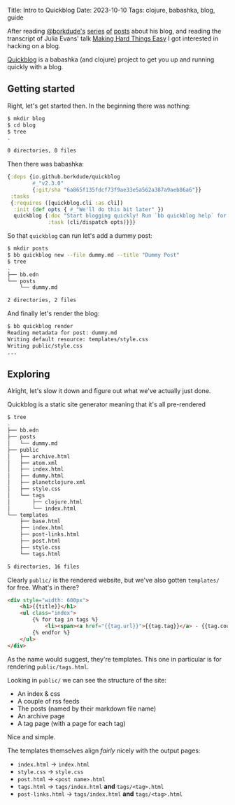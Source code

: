 Title: Intro to Quickblog
Date: 2023-10-10
Tags: clojure, babashka, blog, guide

After reading [@borkdude's](https://github.com/borkdude) [series](https://blog.michielborkent.nl/migrating-octopress-to-babashka.html) [of](https://blog.michielborkent.nl/writing-clojure-highlighter.html) [posts](https://blog.michielborkent.nl/better-clojure-highlighting.html) about his blog, and reading the transcript of Julia Evans' talk [Making Hard Things Easy](https://jvns.ca/blog/2023/10/06/new-talk--making-hard-things-easy/) I got interested in hacking on a blog.

[Quickblog](https://github.com/borkdude/quickblog) is a babashka (and clojure)
project to get you up and running quickly with a blog.


<!-- 
TODO: Put my thoughts of quickblog
      - Quick to get started
      - Small (a good thing)
      - Inflexible on it's own
      - Easy enough to do small tweaks
        - Autoload highlighter
        - Tweak existing pages
      - How is it to make larger tweaks?
        - Add a new page
        - Add new processing steps to the render

TODO: Solve some problems
      - Deploy using github actions
      - Comments
        - Simple with discussions or https://blog.cofx.nl/tiny-utterances.html
      - Style
-->


## Getting started

Right, let's get started then. In the beginning there was nothing:

```bash
$ mkdir blog
$ cd blog
$ tree
.

0 directories, 0 files
```

<!-- end-of-preview -->

Then there was babashka:

```clojure name:bb.edn
{:deps {io.github.borkdude/quickblog
        #_"v2.3.0"
        {:git/sha "6a865f135fdcf73f9ae33e5a562a387a9aeb86a6"}}
 :tasks
 {:requires ([quickblog.cli :as cli])
  :init (def opts { #_"We'll do this bit later" })
  quickblog {:doc "Start blogging quickly! Run `bb quickblog help` for details."
             :task (cli/dispatch opts)}}}
```

So that `quickblog` can run let's add a dummy post:

```bash
$ mkdir posts
$ bb quickblog new --file dummy.md --title "Dummy Post"
$ tree
.
├── bb.edn
└── posts
    └── dummy.md

2 directories, 2 files
```

And finally let's render the blog:

```bash
$ bb quickblog render
Reading metadata for post: dummy.md
Writing default resource: templates/style.css
Writing public/style.css
...
```


## Exploring

Alright, let's slow it down and figure out what we've actually just done.

Quickblog is a static site generator meaning that it's all pre-rendered

```bash
$ tree
.
├── bb.edn
├── posts
│   └── dummy.md
├── public
│   ├── archive.html
│   ├── atom.xml
│   ├── index.html
│   ├── dummy.html
│   ├── planetclojure.xml
│   ├── style.css
│   └── tags
│       ├── clojure.html
│       └── index.html
└── templates
    ├── base.html
    ├── index.html
    ├── post-links.html
    ├── post.html
    ├── style.css
    └── tags.html

5 directories, 16 files
```

Clearly `public/` is the rendered website, but we've also gotten `templates/` for free. What's in there?

```html name:templates/tags.html
<div style="width: 600px">
    <h1>{{title}}</h1>
    <ul class="index">
        {% for tag in tags %}
            <li><span><a href="{{tag.url}}">{{tag.tag}}</a> - {{tag.count}} post{{tag.count|pluralize}}</span></li>
        {% endfor %}
    </ul>
</div>
```

As the name would suggest, they're templates. This one in particular is for rendering `public/tags.html`.

Looking in `public/` we can see the structure of the site:
- An index & css
- A couple of rss feeds
- The posts (named by their markdown file name)
- An archive page
- A tag page (with a page for each tag)

Nice and simple.

The templates themselves align *fairly* nicely with the output pages:
- `index.html` -> `index.html`
- `style.css` -> `style.css`
- `post.html` -> `<post name>.html`
- `tags.html` -> `tags/index.html` **and** `tags/<tag>.html`
- `post-links.html` -> `tags/index.html` **and** `tags/<tag>.html`
